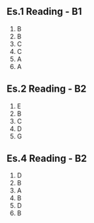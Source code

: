 ## Es.1 Reading - B1

1. B
2. B
3. C
4. C
5. A 
6. A

## Es.2 Reading - B2
1. E
2. B
3. C
4. D
5. G

## Es.4 Reading - B2	

1. D
2. B
4. A  
5. B 
6. D
7. B
<!--stackedit_data:
eyJoaXN0b3J5IjpbLTc5NTE1MDQ1Niw1NTM0NjM0ODIsLTExNj
ExMTEzODYsLTYwMDkzOTEzMSwtOTg4MTk4MjQzLDc5Mzc5MjYw
NF19
-->